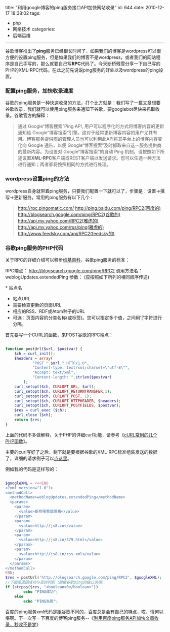 title: "利用google博客的ping服务接口API加快网站收录"
id: 644
date: 2010-12-17 18:38:02
tags:
- php
- 网络技术
categories:
- 后端运维
---
谷歌博客推出了**ping**服务已经很长时间了，如果我们的博客是wordpress可以很方便的设置ping服务，但是如果我们的博客不是wordpress，或者我们的网站程序是自己手写的，那么就要自己写**RPC**代码了。今天断桥残雪分享一下自己写的PHP的XML-RPC代码。在此之前先说说ping服务的好处以及wordpress的ping设置。

### 配置ping服务，加快收录速度

谷歌的ping服务是一种快速收录的方法，打个比方就是：我们写了一篇文章想要谷歌收录，我们就可以使用ping服务来通知下谷歌，要googlebot尽快来抓取收录。谷歌官方的解释：
> 通过 Google“博客搜索”Ping API, 用户可以程序化的方式将博客内容的更新通知给 Google“博客搜索”引擎。这对于经常更新博客内容的用户尤其有用。博客服务提供商的管理人员也可以利用此API将其平台上的博客内容变化向 Google 通告，以便 Google“博客搜索”及时抓取来自这一服务提供商的最新内容。为设置对 Google“博客搜索”的自动 Ping 机制，请按照如下所述设置**XML-RPC**客户端或REST客户端以发送请求。您可以任选一种方法进行通知；两者都将按照相同的方式进行处理。

### wordpress设置ping的方法

wordpress自身就带着ping服务，只要我们配置一下就可以了，步骤是：设置→撰写→更新服务。常用的ping服务有以下几个：
> http://rpc.pingomatic.com/
> http://ping.baidu.com/ping/RPC2(百度的)
> http://blogsearch.google.com/ping/RPC2(谷歌的)
> http://api.my.yahoo.com/RPC2(雅虎的)
> http://api.my.yahoo.com/rss/ping(雅虎的)
> http://www.feedsky.com/api/RPC2(feedsky的)

### 谷歌ping服务的PHP代码

关于RPC的详细介绍可以移步[维基百科](http://www.google.com/url?sa=t&amp;source=web&amp;cd=1&amp;ved=0CBwQFjAA&amp;url=http%3A%2F%2Fen.wikipedia.org%2Fwiki%2FRemote_procedure_call&amp;ei=KRkMTdv4DdCOcY-t0cEK&amp;usg=AFQjCNFk4Xj6zVRWzO_H81TzbHeO9cBhjw&amp;sig2=_CO0Vdcrd56r46zJM3oyJw)，谷歌ping服务的标准：

<span>RPC端点：<span> </span>http://blogsearch.google.com/ping/RPC2<span> </span>
调用方法名：<span> </span>weblogUpdates.extendedPing<span> </span>
参数：<span> </span>(应按照如下所列的相同顺序传送)</span>

<span>*   站点名
*   站点URL
*   需要检查更新的页面URL
*   相应的RSS、RDF或Atom种子的URL
*   可选：页面内容的分类名称(或标签)。您可以指定多个值，之间用'|'字符进行分隔。
<!--more-->
首先要写一个CURL的函数，来POST谷歌的RPC端点：

```php

function postUrl($url, $postvar) {
    $ch = curl_init();
	$headers = array(
            "POST ".$url." HTTP/1.0",
            "Content-type: text/xml;charset=\"utf-8\"",
            "Accept: text/xml",
            "Content-length: ".strlen($postvar)
        );
    curl_setopt($ch, CURLOPT_URL, $url);
    curl_setopt($ch, CURLOPT_RETURNTRANSFER,1);
    curl_setopt($ch, CURLOPT_POST, 1);
	curl_setopt($ch, CURLOPT_HTTPHEADER, $headers);
    curl_setopt($ch, CURLOPT_POSTFIELDS, $postvar);
    $res = curl_exec ($ch);
    curl_close ($ch);
    return $res;
}
```
上面的代码不多做解释，关于PHP的详细curl功能，请参考《[cURL常用的几个PHP函数](http://js8.in/379.html "cURL常用的几个PHP函数")》。

主要的curl写好了之后，剩下就是要根据谷歌的XML-RPC标准组装发送的数据了，详细的请求例子可以[点这里](http://www.google.com/intl/zh-CN/help/blogsearch/pinging_API.html)。

例如我的代码是这样写的：
```php

$googleXML = <<<END
<?xml version="1.0"?>
<methodCall>
  <methodName>weblogUpdates.extendedPing</methodName>
  <params>
    <param>
      <value>断桥残雪部落格</value>
    </param>
    <param>
      <value>http://js8.in</value>
    </param>
    <param>
      <value>http://js8.in/379.html</value>
    </param>
    <param>
      <value>http://js8.in/rss.xml</value>
    </param>
  </params>
</methodCall>
END;
$res = postUrl('http://blogsearch.google.com/ping/RPC2', $googleXML);
//下面是返回成功与否的判断（根据谷歌ping的接口说明）
if (strpos($res, "<boolean>0</boolean>"))
        echo "PING成功";
    else
        echo "PING失败";
```

百度的ping服务xml代码是跟谷歌不同的，百度总是会有自己的特点，哎，情何以堪啊。下一次写一下百度的博客ping服务--《[利用百度ping服务API加快文章收录，秒收不是梦](http://js8.in/645.html "百度ping服务API")》